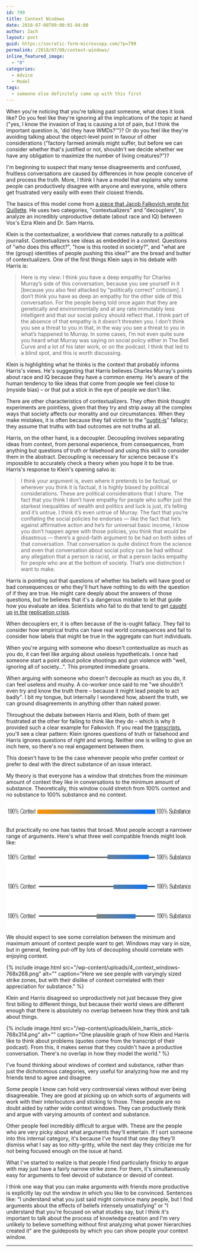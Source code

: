 ```yaml
---
id: 799
title: Context Windows
date: 2018-07-08T09:00:01-04:00
author: Zach
layout: post
guid: https://socratic-form-microscopy.com/?p=799
permalink: /2018/07/08/context-windows/
inline_featured_image:
  - "0"
categories:
  - Advice
  - Model
tags:
  - someone else definitely came up with this first
---
```


When you're noticing that you're talking past someone, what does it look like? Do you feel like they're ignoring all the implications of the topic at hand ("yes, I know the invasion of Iraq is causing a lot of pain, but I think the important question is, 'did they have WMDs?'")? Or do you feel like they're avoiding talking about the object-level point in favour of other considerations ("factory farmed animals might suffer, but before we can consider whether that's justified or not, shouldn't we decide whether we have any obligation to maximize the number of living creatures?")?

I'm beginning to suspect that many tense disagreements and confused, fruitless conversations are caused by differences in how people conceive of and process the truth. More, I think I have a model that explains why some people can productively disagree with anyone and everyone, while others get frustrated very easily with even their closest friends.

The basics of this model come from <a href="https://quillette.com/2018/05/25/groups-groups-idw/">a piece that Jacob Falkovich wrote for Quillette</a>. He uses two categories, "contextualizers" and "decouplers", to analyze an incredibly unproductive debate (about race and IQ) between Vox's Ezra Klein and Dr. Sam Harris.

Klein is the contextualizer, a worldview that comes naturally to a political journalist. Contextualizers see ideas as embedded in a <em>context.</em> Questions of "who does this effect?", "how is this rooted in society?", and "what are the (group) identities of people pushing this idea?" are the bread and butter of contextualizers. One of the first things Klein says in his debate with Harris is:

<blockquote>Here is my view: I think you have a deep empathy for Charles Murray’s side of this conversation, because you see yourself in it [because you also feel attacked by "politically correct" criticism]. I don’t think you have as deep an empathy for the other side of this conversation. For the people being told once again that they are genetically and environmentally and at any rate immutably less intelligent and that our social policy should reflect that. I think part of the absence of that empathy is it doesn’t threaten you. I don’t think you see a threat to you in that, in the way you see a threat to you in what’s happened to Murray. In some cases, I’m not even quite sure you heard what Murray was saying on social policy either in The Bell Curve and a lot of his later work, or on the podcast. I think that led to a blind spot, and this is worth discussing.</blockquote>
Klein is highlighting what he thinks is the context that probably informs Harris's views. He's suggesting that Harris believes Charles Murray's points about race and IQ because they have a common enemy. He's aware of the human tendency to like ideas that come from people we feel close to (myside bias) – or that put a stick in the eye of people we don't like.

There are other characteristics of contextualizers. They often think thought experiments are pointless, given that they try and strip away all the complex ways that society affects our morality and our circumstances. When they make mistakes, it is often because they fall victim to the "<a href="https://socratic-form-microscopy.com/2017/11/19/two-fallacies-from-weapons-of-math-destruction/#ought-is">ought-is</a>" fallacy; they assume that truths with bad outcomes are not truths at all.

Harris, on the other hand, is a decoupler. Decoupling involves separating ideas from context, from personal experience, from consequences, from anything but questions of truth or falsehood and using this skill to consider them in the abstract. Decoupling is necessary for science because it's impossible to accurately check a theory when you hope it to be true. Harris's response to Klein's opening salvo is:

<blockquote>I think your argument is, even where it pretends to be factual, or wherever you think it is factual, it is highly biased by political considerations. These are political considerations that I share. The fact that you think I don’t have empathy for people who suffer just the starkest inequalities of wealth and politics and luck is just, it’s telling and it’s untrue. I think it’s even untrue of Murray. The fact that you’re conflating the social policies he endorses — like the fact that he’s against affirmative action and he’s for universal basic income, I know you don’t happen agree with those policies, you think that would be disastrous — there’s a good-faith argument to be had on both sides of that conversation. That conversation is quite distinct from the science and even that conversation about social policy can be had without any allegation that a person is racist, or that a person lacks empathy for people who are at the bottom of society. That’s one distinction I want to make.</blockquote>
Harris is pointing out that questions of whether his beliefs will have good or bad consequences or who they'll hurt have nothing to do with the question of if they are true. He might care deeply about the answers of those questions, but he believes that it's a dangerous mistake to let that guide how you evaluate an idea. Scientists who fail to do that tend to get <a href="https://www.sciencedirect.com/science/article/pii/S0022440514000831">caught up</a> <a href="http://andrewgelman.com/2016/07/05/30596/">in the</a> <a href="https://www.washingtonpost.com/news/monkey-cage/wp/2014/06/05/hurricanes-vs-himmicanes/?utm_term=.2bbc3c8c4689">replication crisis</a>.

When decouplers err, it is often because of the is-ought fallacy. They fail to consider how empirical truths can have real world consequences and fail to consider how labels that might be true in the aggregate can hurt individuals.

When you're arguing with someone who doesn't contextualize as much as you do, it can feel like arguing about useless hypotheticals. I once had someone start a point about police shootings and gun violence with "well, ignoring all of society…". This prompted immediate groans.

When arguing with someone who doesn't decouple as much as you do, it can feel useless and mushy. A co-worker once said to me "we shouldn't even try and know the truth there – because it might lead people to act badly". I bit my tongue, but internally I wondered how, absent the truth, we can ground disagreements in anything other than naked power.

Throughout the debate between Harris and Klein, both of them get frustrated at the other for failing to think like they do – which is why it provided such a clear example for Falkovich. If you read the <a href="https://www.vox.com/2018/4/9/17210248/sam-harris-ezra-klein-charles-murray-transcript-podcast">transcripts</a>, you'll see a clear pattern: Klein ignores questions of truth or falsehood and Harris ignores questions of right and wrong. Neither one is willing to give an inch here, so there's no real engagement between them.

This doesn't have to be the case whenever people who prefer context or prefer to deal with the direct substance of an issue interact.

My theory is that everyone has a window that stretches from the minimum amount of context they like in conversations to the minimum amount of substance. Theoretically, this window could stretch from 100% context and no substance to 100% substance and no context.

<img class="alignleft size-medium_large wp-image-803" src="/wp-content/uploads/context-subtext-hundo-p-768x47.png" alt="" width="768" height="47" />

But practically no one has tastes that broad. Most people accept a narrower range of arguments. Here's what three well compatible friends might look like:

<img class="alignleft size-medium_large wp-image-802" src="/wp-content/uploads/3_friends-768x207.png" alt="" width="768" height="207" />

We should expect to see some correlation between the minimum and maximum amount of context people want to get. Windows may vary in size, but in general, feeling put-off by lots of decoupling should correlate with enjoying context.

{% include image.html src="/wp-content/uploads/4_context_windows-768x268.png" alt="" caption="Here we see people with varyingly sized strike zones, but with their dislike of context correlated with their appreciation for substance." %}

Klein and Harris disagreed so unproductively not just because they give first billing to different things, but because their world views are different enough that there is absolutely no overlap between how they think and talk about things.

{% include image.html src="/wp-content/uploads/klein_harris_stick-768x314.png" alt="" caption="One plausible graph of how Klein and Harris like to think about problems (quotes come from the transcript of their podcast). From this, it makes sense that they couldn't have a productive conversation. There's no overlap in how they model the world." %}

I've found thinking about windows of context and substance, rather than just the dichotomous categories, very useful for analyzing how me and my friends tend to agree and disagree.

Some people I know can hold very controversial views without ever being disagreeable. They are good at picking up on which sorts of arguments will work with their interlocutors and sticking to those. These people are no doubt aided by rather wide context windows. They can productively think and argue with varying amounts of context and substance.

Other people feel incredibly difficult to argue with. These are the people who are very picky about what arguments they'll entertain. If I sort someone into this internal category, it's because I've found that one day they'll dismiss what I say as too nitty-gritty, while the next day they criticize me for not being focused enough on the issue at hand.

What I've started to realize is that people I find particularly finicky to argue with may just have a fairly narrow strike zone. For them, it's simultaneously easy for arguments to feel devoid of substance or devoid of context.

I think one way that you can make arguments with friends more productive is explicitly lay out the window in which you like to be convinced. Sentences like: "I understand what you just said might convince many people, but I find arguments about the effects of beliefs intensely unsatisfying" or "I understand that you're focused on what studies say, but I think it's important to talk about the process of knowledge creation and I'm very unlikely to believe something without first analyzing what power hierarchies created it" are the guideposts by which you can show people your context window.

<hr class="post-end" />
